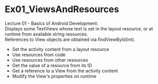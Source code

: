 # Ex01_ViewsAndResources
Lecture 01 - Basics of Android Development:  
Displays some TextViews whose text is set in the layout resource, or at runtime from available string resources.  
References to View objects are obtained via findViewById(int).  
- Set the activity content from a layout resource
- Use resources from code
- Use resources from other resources
- Get the value of a resource from its ID
- Get a reference to a View from the activity content
- Modify the View's properties on runtime

